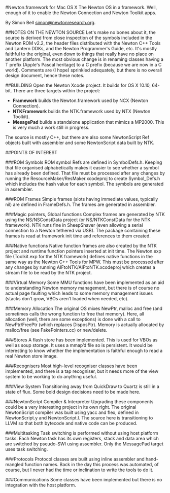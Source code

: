 #Newton.framework for Mac OS X 
The Newton OS in a framework.
Well, enough of it to enable the Newton Connection and Newton Toolkit apps.

By Simon Bell <simon@newtonresearch.org>.


##NOTES ON THE NEWTON SOURCE
Let's make no bones about it, the source is derived from close inspection of the symbols included in the Newton ROM v2.2,
the header files distributed with the Newton C++ Tools and Lantern DDKs, and the Newton Programmer's Guide, etc.
It's mostly faithful to the original, even down to things that really have no place on another platform.
The most obvious change is in renaming classes having a T prefix (Apple's Pascal heritage) to a C prefix (because we are now in a C world).
Comments are (I hope) sprinkled adequately, but there is no overall design document, hence these notes.


##BUILDING
Open the Newton Xcode project. It builds for OS X 10.10, 64-bit.
There are three targets within the project:

* **Framework** builds the Newton.framework used by NCX (Newton Connection).
* **NTKFramework** builds the NTK.framework used by NTX (Newton Toolkit).
* **MesagePad** builds a standalone application that mimics a MP2000. This is very much a work still in progress.

The source is mostly C++, but there are also some NewtonScript Ref objects built with assembler and some NewtonScript data built by NTK.


##POINTS OF INTEREST

###ROM Symbols
ROM symbol Refs are defined in SymbolDefs.h. Keeping that file organised alphabetically makes it easier to see whether a symbol has already been defined.
That file must be processed after any changes by running the ResourceMaker/ResMaker.xcodeproj to create Symbol_Defs.h which includes the hash value for each symbol.
The symbols are generated in assembler.

###ROM Frames
Simple frames (slots having immediate values, typically nil) are defined in FrameDefs.h.
The frames are generated in assembler.

###Magic pointers, Global functions
Complex frames are generated by NTK using the NS/NSConstData project (or NS/NTKConstData for the NTK framework).
NTK runs fine in SheepShaver (even allowing a serial connection to a Newton tethered via USB).
The package comtaining these frames is read at framework init time and references to them created.

###Native functions
Native function frames are also created by the NTK project and runtime function pointers inserted at init time.
The Newton.exp file (Toolkit.exp for the NTK framework) defines native functions in the same way as the Newton C++ Tools for MPW.
This must be processed after any changes by running AIFtoNTK/AIFtoNTK.xcodeproj which creates a stream file to be read by the NTK project. 

###Virtual Memory
Some MMU functions have been implemented as an aid to understanding Newton memory management,
but there is of course no actual page faulting which leads to some memory management issues (stacks don’t grow, VBOs aren’t loaded when needed, etc).

###Memory Allocation
The original OS mixes NewPtr, malloc and free (and sometimes calls the wrong function to free that memory).
Here, all allocation (well, there are some exceptions) is done with a call to NewPtr/FreePtr (which replaces DisposPtr).
Memory is actually allocated by malloc/free (see FakePointers.cc) or new/delete.

###Stores
A flash store has been implemented.
This is used for VBOs as well as soup storage. It uses a mmap’d file so is persistent.
It would be interesting to know whether the implementation is faithful enough to read a real Newton store image.

###Recognisers
Most high-level recogniser classes have been implemented, and there is a tap recogniser, but it needs more of the view system to be working to do anything useful.

###View System
Transitioning away from QuickDraw to Quartz is still in a state of flux. Some bold design decisions need to be made here.

###NewtonScript Compiler & Interpreter
Upgrading these components could be a very interesting project in its own right.
The original NewtonScript compiler was built using yacc and flex, defined in NewtonScript.y and NewtonScript.l.
The source here is transitioning to LLVM so that both bytecode and native code can be produced.

###Multitasking
Task switching is performed without using host platform tasks.
Each Newton task has its own registers, stack and data area which are switched by pseudo-SWI using assembler.
Only the MessagePad target uses task switching.

###Protocols
Protocol classes are built using inline assembler and hand-mangled function names.
Back in the day this process was automated, of course, but I never had the time or inclination to write the tools to do it.

###Communications
Some classes have been implemented but there is no integration with the host platform.
